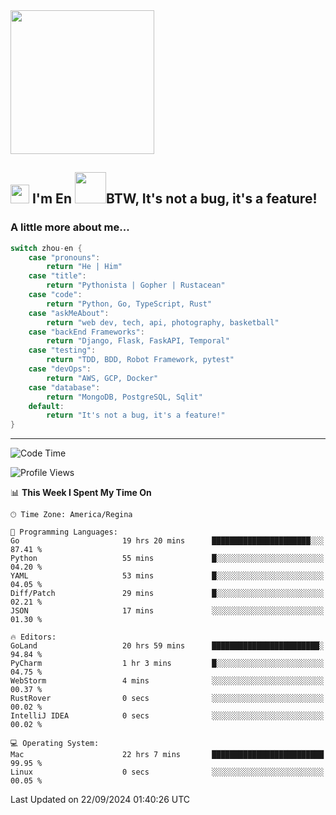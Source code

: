 <img align='center' src="https://media.giphy.com/media/GP1TJJSV4Ys1r64q2A/giphy.gif" width="230">

<h2><img src="https://emojis.slackmojis.com/emojis/images/1531849430/4246/blob-sunglasses.gif?1531849430" width="30"/> I'm En <img src="https://media.giphy.com/media/12oufCB0MyZ1Go/giphy.gif" width="50">BTW, It's not a bug, it's a feature!</h2>


<!-- <img align='right' src="https://media.giphy.com/media/M9gbBd9nbDrOTu1Mqx/giphy.gif" width="230"> -->


### A little more about me... 
<!--
```javascript
const zhou-en = {
    pronouns: "He" | "Him",
    title: "Pythonista" | "Gopher" | "Rustacean",
    code: ["Python", "Go", "Rust", "TypeScript"],
    askMeAbout: ["web dev", "tech", "app dev", "photography"],
    technologies: {
        backEnd: {
            python: ["Django", "Flask", "FaskAPI"],
            go: []
        },
        scraping: ["selenium", "scrapy", "spider"],
        testing: ["Robot Framework"],
        devOps: ["AWS", "Docker", "GCP", "Nginx"],
        databases: ["mongo", "postgresql", "sqlite"],
        misc: ["Firebase", "Heroku"]
    },
    architecture: ["Event Driven Architecture", "Microservices"],
    currentFocus: ["Temporal", "Rust"],
    funFact: "It's not a bug, it's a feature!"
};
```
  -->

```go
switch zhou-en {
    case "pronouns":
        return "He | Him"
    case "title":
        return "Pythonista | Gopher | Rustacean"
    case "code":
        return "Python, Go, TypeScript, Rust"
    case "askMeAbout":
        return "web dev, tech, api, photography, basketball"
    case "backEnd Frameworks":
        return "Django, Flask, FaskAPI, Temporal"
    case "testing":
        return "TDD, BDD, Robot Framework, pytest"
    case "devOps":
        return "AWS, GCP, Docker"
    case "database":
        return "MongoDB, PostgreSQL, Sqlit"
    default:
        return "It's not a bug, it's a feature!"
}
```




---
<!--START_SECTION:waka-->
![Code Time](http://img.shields.io/badge/Code%20Time-1%2C730%20hrs%2058%20mins-blue)

![Profile Views](http://img.shields.io/badge/Profile%20Views-0-blue)

📊 **This Week I Spent My Time On** 

```text
🕑︎ Time Zone: America/Regina

💬 Programming Languages: 
Go                       19 hrs 20 mins      ██████████████████████░░░   87.41 % 
Python                   55 mins             █░░░░░░░░░░░░░░░░░░░░░░░░   04.20 % 
YAML                     53 mins             █░░░░░░░░░░░░░░░░░░░░░░░░   04.05 % 
Diff/Patch               29 mins             █░░░░░░░░░░░░░░░░░░░░░░░░   02.21 % 
JSON                     17 mins             ░░░░░░░░░░░░░░░░░░░░░░░░░   01.30 % 

🔥 Editors: 
GoLand                   20 hrs 59 mins      ████████████████████████░   94.84 % 
PyCharm                  1 hr 3 mins         █░░░░░░░░░░░░░░░░░░░░░░░░   04.75 % 
WebStorm                 4 mins              ░░░░░░░░░░░░░░░░░░░░░░░░░   00.37 % 
RustRover                0 secs              ░░░░░░░░░░░░░░░░░░░░░░░░░   00.02 % 
IntelliJ IDEA            0 secs              ░░░░░░░░░░░░░░░░░░░░░░░░░   00.02 % 

💻 Operating System: 
Mac                      22 hrs 7 mins       █████████████████████████   99.95 % 
Linux                    0 secs              ░░░░░░░░░░░░░░░░░░░░░░░░░   00.05 % 
```


 Last Updated on 22/09/2024 01:40:26 UTC
<!--END_SECTION:waka-->
